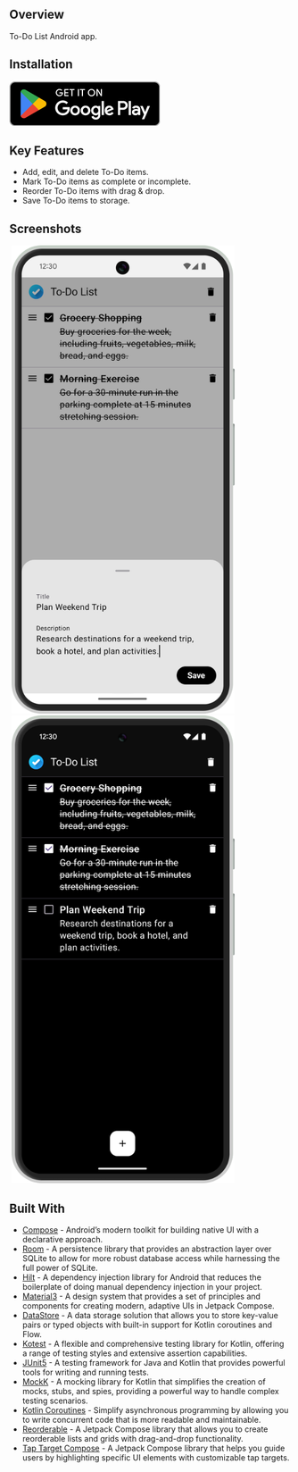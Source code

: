 ## Overview
To-Do List Android app.

## Installation
<a href="https://play.google.com/store/apps/details?id=com.nicoqueijo.android.todolist" target="_blank">
<img src="graphics/Google_Play_Badge.png" a_blank href="https://play.google.com/store/apps/details?id=com.nicoqueijo.android.todolist">
</a>

## Key Features
- Add, edit, and delete To-Do items.
- Mark To-Do items as complete or incomplete.
- Reorder To-Do items with drag & drop.
- Save To-Do items to storage.

## Screenshots
<p float="left">
  <img src="graphics/google_play/add_light.png" hspace="4" width="400" />
  <img src="graphics/google_play/browse_dark.png" hspace="4" width="400" />
</p>

## Built With
- [Compose](https://developer.android.com/develop/ui/compose) - Android’s modern toolkit for building native UI with a declarative approach.
- [Room](https://developer.android.com/jetpack/androidx/releases/room) - A persistence library that provides an abstraction layer over SQLite to allow for more robust database access while harnessing the full power of SQLite.
- [Hilt](https://developer.android.com/training/dependency-injection/hilt-android) - A dependency injection library for Android that reduces the boilerplate of doing manual dependency injection in your project.
- [Material3](https://m3.material.io/develop/android/jetpack-compose) - A design system that provides a set of principles and components for creating modern, adaptive UIs in Jetpack Compose.
- [DataStore](https://developer.android.com/topic/libraries/architecture/datastore) - A data storage solution that allows you to store key-value pairs or typed objects with built-in support for Kotlin coroutines and Flow.
- [Kotest](https://kotest.io/) - A flexible and comprehensive testing library for Kotlin, offering a range of testing styles and extensive assertion capabilities.
- [JUnit5](https://junit.org/junit5/) - A testing framework for Java and Kotlin that provides powerful tools for writing and running tests.
- [MockK](https://mockk.io/) - A mocking library for Kotlin that simplifies the creation of mocks, stubs, and spies, providing a powerful way to handle complex testing scenarios.
- [Kotlin Coroutines](https://developer.android.com/kotlin/coroutines) - Simplify asynchronous programming by allowing you to write concurrent code that is more readable and maintainable.
- [Reorderable](https://github.com/Calvin-LL/Reorderable) - A Jetpack Compose library that allows you to create reorderable lists and grids with drag-and-drop functionality.
- [Tap Target Compose](https://github.com/PierfrancescoSoffritti/tap-target-compose) - A Jetpack Compose library that helps you guide users by highlighting specific UI elements with customizable tap targets.
